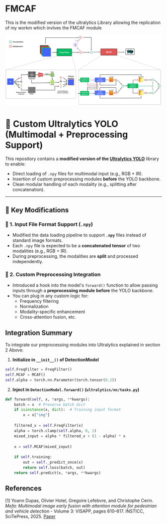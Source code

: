 # FMCAF
This is the modified version of the ultralytics Library allowing the replication of my workm which invlves the FMCAF module

<p align="center">
  <img src="assets/Architecture.jpeg" alt="FMCAF Architecture" width="700"/>
</p>

# 🔧 Custom Ultralytics YOLO (Multimodal + Preprocessing Support)

This repository contains a **modified version of the [Ultralytics YOLO](https://github.com/ultralytics/ultralytics)** library to enable:

- Direct loading of `.npy` files for multimodal input (e.g., RGB + IR).
- Insertion of custom preprocessing modules **before** the YOLO backbone.
- Clean modular handling of each modality (e.g., splitting after concatenation).

---

## 📁 Key Modifications

### 🧩 1. Input File Format Support (`.npy`)
- Modified the data loading pipeline to support **`.npy`** files instead of standard image formats.
- Each `.npy` file is expected to be a **concatenated tensor** of two modalities (e.g., RGB + IR).
- During preprocessing, the modalities are **split** and processed independently.

### 🧪 2. Custom Preprocessing Integration
- Introduced a hook into the model's `forward()` function to allow passing inputs through a **preprocessing module** **before** the YOLO backbone.
- You can plug in any custom logic for:
  - Frequency filtering
  - Normalization
  - Modality-specific enhancement
  - Cross-attention fusion, etc.


##  Integration Summary

To integrate our preprocessing modules into Ultralytics explained in section 2 Above:

1. **Initialize in `__init__()` of DetectionModel**

```python
self.FreqFilter = FreqFilter()
self.MCAF = MCAF()
self.alpha = torch.nn.Parameter(torch.tensor(0.2))
```
2. **Inject in `DetectionModel.forward()` (`ultralytics/nn/tasks.py`)**

```python
def forward(self, x, *args, **kwargs):
    batch = x  # Preserve batch dict
    if isinstance(x, dict):  # Training input format
        x = x["img"]

    filtered_x = self.FreqFilter(x)
    alpha = torch.clamp(self.alpha, 0, 1)
    mixed_input = alpha * filtered_x + (1 - alpha) * x

    x = self.MCAF(mixed_input)

    if self.training:
        out = self._predict_once(x)
        return self.loss(batch, out)
    return self.predict(x, *args, **kwargs)
```

##  References 
[1] Yoann Dupas, Olivier Hotel, Gregoire Lefebvre, and Christophe Cerin. *Mefa: Multimodal image early fusion with attention module for pedestrian and vehicle detection* - Volume 3: VISAPP, pages 610–617. INSTICC, SciTePress, 2025. [Paper](https://www.scitepress.org/Papers/2025/132360/132360.pdf)
